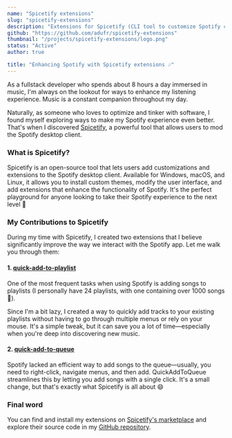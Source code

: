 ```yaml
---
name: "Spicetify extensions"
slug: "spicetify-extensions"
description: "Extensions for Spicetify (CLI tool to customize Spotify client)"
github: "https://github.com/adufr/spicetify-extensions"
thumbnail: "/projects/spicetify-extensions/logo.png"
status: "Active"
author: true

title: "Enhancing Spotify with Spicetify extensions 🎶"
---
```


As a fullstack developer who spends about 8 hours a day immersed in music, I'm always on the lookout for ways to enhance my listening experience. Music is a constant companion throughout my day.

Naturally, as someone who loves to optimize and tinker with software, I found myself exploring ways to make my Spotify experience even better. That's when I discovered [Spicetify](https://spicetify.app/), a powerful tool that allows users to mod the Spotify desktop client.

### What is Spicetify?
Spicetify is an open-source tool that lets users add customizations and extensions to the Spotify desktop client. Available for Windows, macOS, and Linux, it allows you to install custom themes, modify the user interface, and add extensions that enhance the functionality of Spotify. It's the perfect playground for anyone looking to take their Spotify experience to the next level 🚀

### My Contributions to Spicetify
During my time with Spicetify, I created two extensions that I believe significantly improve the way we interact with the Spotify app. Let me walk you through them:

#### 1. [quick-add-to-playlist](https://github.com/adufr/spicetify-extensions#1-quick-add-to-playlist)
One of the most frequent tasks when using Spotify is adding songs to playlists (I personally have 24 playlists, with one containing over 1000 songs 🤯).

Since I'm a bit lazy, I created a way to quickly add tracks to your existing playlists without having to go through multiple menus or rely on your mouse. It's a simple tweak, but it can save you a lot of time—especially when you're deep into discovering new music.

#### 2. [quick-add-to-queue](https://github.com/adufr/spicetify-extensions#2-quick-add-to-queue)
Spotify lacked an efficient way to add songs to the queue—usually, you need to right-click, navigate menus, and then add. QuickAddToQueue streamlines this by letting you add songs with a single click. It's a small change, but that's exactly what Spicetify is all about 😄

### Final word
You can find and install my extensions on [Spicetify's marketplace](https://github.com/spicetify/marketplace) and explore their source code in my [GitHub repository](https://github.com/adufr/spicetify-extensions).

